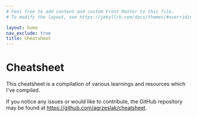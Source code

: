 ```yaml
---
# Feel free to add content and custom Front Matter to this file.
# To modify the layout, see https://jekyllrb.com/docs/themes/#overriding-theme-defaults

layout: home
nav_exclude: true
title: Cheatsheet
---
```


# Cheatsheet
This cheatsheet is a compilation of various learnings and resources which I've compiled.

If you notice any issues or would like to contribute, the GitHub repository may be found at <https://github.com/agrzeslak/cheatsheet>.